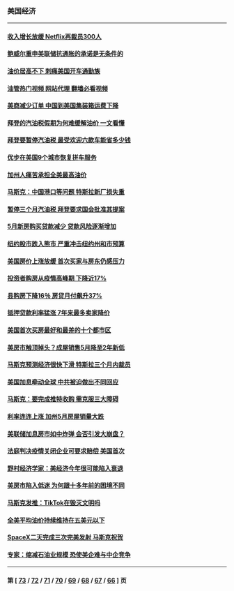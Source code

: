 ### 美国经济
---
#### [收入增长放缓 Netflix再裁员300人](../../pages/ncid1078158/n13766507.md?06250045) 
#### [鲍威尔重申美联储抗通胀的承诺是无条件的](../../pages/ncid1078158/n13766164.md?06250045) 
#### [油价居高不下 刺痛美国开车通勤族](../../pages/ncid1078158/n13766025.md?06250045) 
#### [油管热门视频 网站代理 翻墙必看视频](http://209.222.30.114:81/youtube.html?06250045)
#### [美商减少订单 中国到美国集装箱运费下降](../../pages/ncid1078158/n13765508.md?06250045) 
#### [拜登的汽油税假期为何难缓解油价 一文看懂](../../pages/ncid1078158/n13765513.md?06250045) 
#### [拜登要暂停汽油税 最受欢迎六款车能省多少钱](../../pages/ncid1078158/n13765362.md?06250045) 
#### [优步在美国9个城市恢复拼车服务](../../pages/ncid1078158/n13765541.md?06250045) 
#### [加州人痛苦承担全美最高油价](../../pages/ncid1078158/n13765532.md?06250045) 
#### [马斯克：中国港口等问题 特斯拉新厂损失重](../../pages/ncid1078158/n13765364.md?06250045) 
#### [暂停三个月汽油税 拜登要求国会批准其提案](../../pages/ncid1078158/n13764416.md?06250045) 
#### [5月新房购买贷款减少 贷款风险逐渐增加](../../pages/ncid1078158/n13764823.md?06250045) 
#### [纽约股市跌入熊市 严重冲击纽约州和市预算](../../pages/ncid1078158/n13764847.md?06250045) 
#### [美国房价上涨放缓 首次买家与房东仍感压力](../../pages/ncid1078158/n13764776.md?06250045) 
#### [投资者购房从疫情高峰期 下降近17%](../../pages/ncid1078158/n13764709.md?06250045) 
#### [县购房下降16％ 房贷月付飙升37%](../../pages/ncid1078158/n13764686.md?06250045) 
#### [抵押贷款利率猛涨 7年来最多卖家降价](../../pages/ncid1078158/n13764677.md?06250045) 
#### [美国首次买房最好和最差的十个都市区](../../pages/ncid1078158/n13764546.md?06250045) 
#### [美房市触顶掉头？成屋销售5月降至2年新低](../../pages/ncid1078158/n13764556.md?06250045) 
#### [马斯克预测经济很快下滑 特斯拉三个月内裁员](../../pages/ncid1078158/n13764389.md?06250045) 
#### [美国加息牵动全球 中共被迫做出不同回应](../../pages/ncid1078158/n13764465.md?06250045) 
#### [马斯克：要完成推特收购 需克服三大障碍](../../pages/ncid1078158/n13764417.md?06250045) 
#### [利率连连上涨 加州5月房屋销量大跌](../../pages/ncid1078158/n13763987.md?06250045) 
#### [美联储加息房市如中炸弹 会否引发大崩盘？](../../pages/ncid1078158/n13763887.md?06250045) 
#### [法庭判决疫情关闭企业可要求赔偿 美国首次](../../pages/ncid1078158/n13763604.md?06250045) 
#### [野村经济学家：美经济今年很可能陷入衰退](../../pages/ncid1078158/n13763783.md?06250045) 
#### [美房市陷入低迷 为何跟十多年前的困境不同](../../pages/ncid1078158/n13763671.md?06250045) 
#### [马斯克发推：TikTok在毁灭文明吗](../../pages/ncid1078158/n13763615.md?06250045) 
#### [全美平均油价持续维持在五美元以下](../../pages/ncid1078158/n13763591.md?06250045) 
#### [SpaceX二天完成三次完美发射 马斯克祝贺](../../pages/ncid1078158/n13763582.md?06250045) 
#### [专家：缩减石油业规模 恐使美企难与中企竞争](../../pages/ncid1078158/n13763425.md?06250045) 

---
#### 第 [ [73](./73.md?06250045) / [72](./72.md?06250045) / [71](./71.md?06250045) / [70](./70.md?06250045) / [69](./69.md?06250045) / [68](./68.md?06250045) / [67](./67.md?06250045) / [66](./66.md?06250045) ] 页
